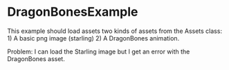 # DragonBonesExample
This example should load assets two kinds of assets from the Assets class: 1) A basic png image (starling) 2) A DragonBones animation.

Problem: I can load the Starling image but I get an error with the DragonBones asset.
